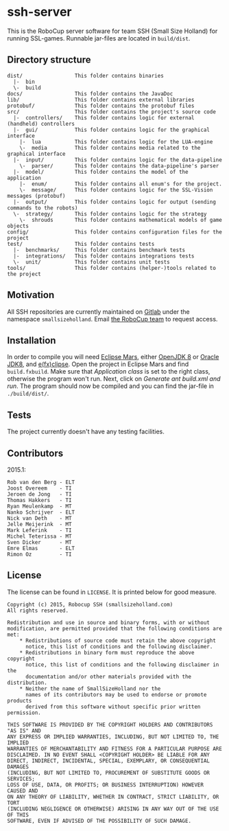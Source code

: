 # ssh-server

This is the RoboCup server software for team SSH (Small Size Holland) for running SSL-games. Runnable jar-files are located in `build/dist`.

## Directory structure

    dist/                 This folder contains binaries
      |-  bin
      \-  build
    docs/                 This folder contains the JavaDoc
    lib/                  This folder contains external libraries
    protobuf/             This folder contains the protobuf files
    src/                  This folder contains the project's source code
      |-  controllers/    This folder contains logic for external (handheld) controllers
      |-  gui/            This folder contains logic for the graphical interface
        |-  lua           This folder contains logic for the LUA-engine
        \-  media         This folder contains media related to the graphical interface
      |-  input/          This folder contains logic for the data-pipeline
        \-  parser/       This folder contains the data-pipeline's parser
      |-  model/          This folder contains the model of the application
        |-  enum/         This folder contains all enum's for the project.
        \-  message/      This folder contains logic for the SSL-Vision messages (protobuf)
      |-  output/         This folder contains logic for output (sending commands to the robots)
      \-  strategy/       This folder contains logic for the strategy
        \-  shrouds       This folder contains mathematical models of game objects
    config/               This folder contains configuration files for the project
    test/                 This folder contains tests
      |-  benchmarks/     This folder contains benchmark tests
      |-  integrations/   This folder contains integrations tests
      \-  unit/           This folder contains unit tests
    tools/                This folder contains (helper-)tools related to the project

## Motivation

All SSH repositories are currently maintained on [Gitlab](http://www.gitlab.com/) under the namespace `smallsizeholland`. Email [the RoboCup team](mailto:robocup.saxion+git@gmail.com) to request access.

## Installation

In order to compile you will need [Eclipse Mars](https://projects.eclipse.org/releases/mars), either [OpenJDK 8](http://openjdk.java.net/projects/jdk8/) or [Oracle JDK8](http://www.oracle.com/technetwork/java/javase/downloads/index.html), and [e(fx)clipse](http://www.eclipse.org/efxclipse/index.html). Open the project in Eclipse Mars and find `build.fxbuild`. Make sure that *Application class* is set to the right class, otherwise the program won't run. Next, click on *Generate ant build.xml and run*. The program should now be compiled and you can find the jar-file in `./build/dist/`.

## Tests

The project currently doesn't have any testing facilities.

## Contributors

2015.1:

    Rob van den Berg - ELT
    Joost Overeem    - TI
    Jeroen de Jong   - TI
    Thomas Hakkers   - TI
    Ryan Meulenkamp  - MT
    Nanko Schrijver  - ELT
    Nick van Deth    - MT
    Jelle Meijerink  - MT
    Mark Leferink    - TI
    Michel Teterissa - MT
    Sven Dicker      - MT
    Emre Elmas       - ELT
    Rimon Oz         - TI

## License

The license can be found in `LICENSE`. It is printed below for good measure.

    Copyright (c) 2015, Robocup SSH (smallsizeholland.com)
    All rights reserved.

    Redistribution and use in source and binary forms, with or without
    modification, are permitted provided that the following conditions are met:
        * Redistributions of source code must retain the above copyright
          notice, this list of conditions and the following disclaimer.
        * Redistributions in binary form must reproduce the above copyright
          notice, this list of conditions and the following disclaimer in the
          documentation and/or other materials provided with the distribution.
        * Neither the name of SmallSizeHolland nor the
          names of its contributors may be used to endorse or promote products
          derived from this software without specific prior written permission.

    THIS SOFTWARE IS PROVIDED BY THE COPYRIGHT HOLDERS AND CONTRIBUTORS "AS IS" AND
    ANY EXPRESS OR IMPLIED WARRANTIES, INCLUDING, BUT NOT LIMITED TO, THE IMPLIED
    WARRANTIES OF MERCHANTABILITY AND FITNESS FOR A PARTICULAR PURPOSE ARE
    DISCLAIMED. IN NO EVENT SHALL <COPYRIGHT HOLDER> BE LIABLE FOR ANY
    DIRECT, INDIRECT, INCIDENTAL, SPECIAL, EXEMPLARY, OR CONSEQUENTIAL DAMAGES
    (INCLUDING, BUT NOT LIMITED TO, PROCUREMENT OF SUBSTITUTE GOODS OR SERVICES;
    LOSS OF USE, DATA, OR PROFITS; OR BUSINESS INTERRUPTION) HOWEVER CAUSED AND
    ON ANY THEORY OF LIABILITY, WHETHER IN CONTRACT, STRICT LIABILITY, OR TORT
    (INCLUDING NEGLIGENCE OR OTHERWISE) ARISING IN ANY WAY OUT OF THE USE OF THIS
    SOFTWARE, EVEN IF ADVISED OF THE POSSIBILITY OF SUCH DAMAGE.
